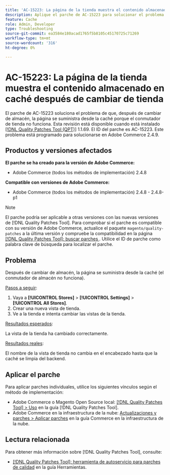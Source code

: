 ```yaml
---
title: 'AC-15223: La página de la tienda muestra el contenido almacenado en caché después de cambiar de tienda'
description: Aplique el parche de AC-15223 para solucionar el problema de Adobe Commerce en el que, después de cambiar de almacén, la página se suministra desde la caché y la tienda no cambia según lo esperado.
feature: Cache
role: Admin, Developer
type: Troubleshooting
source-git-commit: ea3584e180acad1765f5b8105c45170725c71269
workflow-type: tm+mt
source-wordcount: '316'
ht-degree: 0%

---
```



# AC-15223: La página de la tienda muestra el contenido almacenado en caché después de cambiar de tienda

El parche de AC-15223 soluciona el problema de que, después de cambiar de almacén, la página se suministra desde la caché porque el conmutador de tienda no funciona. Esta revisión está disponible cuando está instalado [[!DNL Quality Patches Tool (QPT)]](/help/tools/quality-patches-tool/quality-patches-tool-to-self-serve-quality-patches.md) 1.1.69. El ID del parche es AC-15223. Este problema está programado para solucionarse en Adobe Commerce 2.4.9.

## Productos y versiones afectados

**El parche se ha creado para la versión de Adobe Commerce:**

* Adobe Commerce (todos los métodos de implementación) 2.4.8

**Compatible con versiones de Adobe Commerce:**

* Adobe Commerce (todos los métodos de implementación) 2.4.8 - 2.4.8-p1

>[!NOTE]
>
>El parche podría ser aplicable a otras versiones con las nuevas versiones de [!DNL Quality Patches Tool]. Para comprobar si el parche es compatible con su versión de Adobe Commerce, actualice el paquete `magento/quality-patches` a la última versión y compruebe la compatibilidad en la página [[!DNL Quality Patches Tool]: buscar parches ](https://experienceleague.adobe.com/tools/commerce-quality-patches/index.html?lang=es). Utilice el ID de parche como palabra clave de búsqueda para localizar el parche.

## Problema

Después de cambiar de almacén, la página se suministra desde la caché (el conmutador de almacén no funciona).

<u>Pasos a seguir</u>:

1. Vaya a **[!UICONTROL Stores]** > **[!UICONTROL Settings]** > **[!UICONTROL All Stores]**.
2. Crear una nueva vista de tienda.
3. Ve a la tienda e intenta cambiar las vistas de la tienda.

<u>Resultados esperados</u>:

La vista de la tienda ha cambiado correctamente.

<u>Resultados reales</u>:

El nombre de la vista de tienda no cambia en el encabezado hasta que la caché se limpia del backend.

## Aplicar el parche

Para aplicar parches individuales, utilice los siguientes vínculos según el método de implementación:

* Adobe Commerce o Magento Open Source local: [[!DNL Quality Patches Tool] > Uso](/help/tools/quality-patches-tool/usage.md) en la guía [!DNL Quality Patches Tool].
* Adobe Commerce en la infraestructura de la nube: [Actualizaciones y parches > Aplicar parches](https://experienceleague.adobe.com/docs/commerce-cloud-service/user-guide/develop/upgrade/apply-patches.html?lang=es) en la guía Commerce en la infraestructura de la nube.

## Lectura relacionada

Para obtener más información sobre [!DNL Quality Patches Tool], consulte:

* [[!DNL Quality Patches Tool]: herramienta de autoservicio para parches de calidad](/help/tools/quality-patches-tool/quality-patches-tool-to-self-serve-quality-patches.md) en la guía Herramientas.
